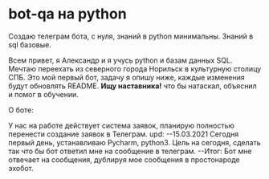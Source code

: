 # bot-qa на python
Создаю телеграм бота, с нуля, знаний в python минимальны. Знаний в sql базовые.

Всем привет, я Александр и я учусь python и базам данных SQL. Мечтаю переехать из северного города Норильск в культурную столицу СПБ.
Это мой первый бот, задачу я опишу ниже, каждые изменения будут обновлять README.
<b>Ищу наставника!</b> что бы натаскал, объяснил и помог в обучении.

О боте:

У нас на работе действует система заявок, планирую полностью перенести создание заявок в Телеграм.
upd: --15.03.2021
Сегодня первый день, устанавливаю Pycharm, python3.
Цель на сегодня, сделать так что бы бот ответил мне на сообщение в телеграм.
--Итог: Бот мне отвечает на сообщения, дублируя мое сообщения в простонароде эхобот.
